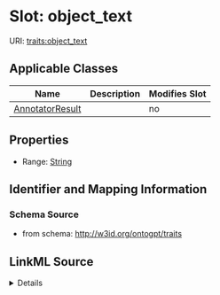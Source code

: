 

# Slot: object_text

URI: [traits:object_text](http://w3id.org/ontogpt/traits/object_text)



<!-- no inheritance hierarchy -->





## Applicable Classes

| Name | Description | Modifies Slot |
| --- | --- | --- |
| [AnnotatorResult](AnnotatorResult.md) |  |  no  |







## Properties

* Range: [String](String.md)





## Identifier and Mapping Information







### Schema Source


* from schema: http://w3id.org/ontogpt/traits




## LinkML Source

<details>
```yaml
name: object_text
from_schema: http://w3id.org/ontogpt/traits
rank: 1000
alias: object_text
owner: AnnotatorResult
domain_of:
- AnnotatorResult
range: string

```
</details>